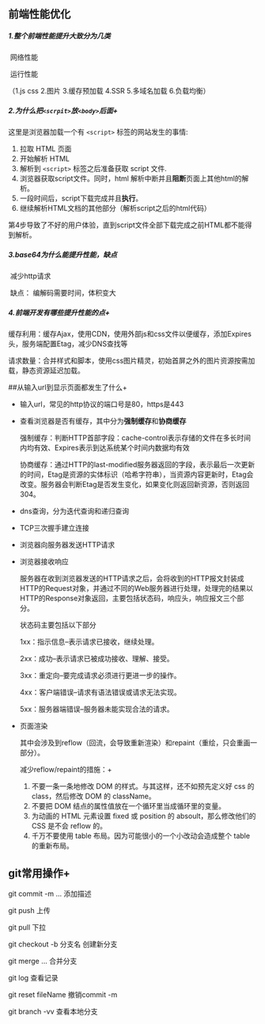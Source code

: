 ## 前端性能优化

##### 1.整个前端性能提升大致分为几类

​	网络性能

​	运行性能

（1.js css 2.图片 3.缓存预加载 4.SSR 5.多域名加载 6.负载均衡）



##### 2.为什么把`<scrpit>`放`<body>`后面+

这里是浏览器加载一个有 `<script>` 标签的网站发生的事情:

1. 拉取 HTML 页面
2. 开始解析 HTML
3. 解析到 `<script>` 标签之后准备获取 script 文件.
4. 浏览器获取script文件。同时，html 解析中断并且**阻断**页面上其他html的解析。
5. 一段时间后，script下载完成并且**执行**。
6. 继续解析HTML文档的其他部分（解析script之后的html代码）

第4步导致了不好的用户体验，直到script文件全部下载完成之前HTML都不能得到解析。



##### 3.base64为什么能提升性能，缺点

​	减少http请求

​	缺点： 编解码需要时间，体积变大



##### 4.前端开发有哪些提升性能的点+

​	缓存利用：缓存Ajax，使用CDN，使用外部js和css文件以便缓存，添加Expires头，服务端配置Etag，减少DNS查找等

​	请求数量：合并样式和脚本，使用css图片精灵，初始首屏之外的图片资源按需加载，静态资源延迟加载。



##从输入url到显示页面都发生了什么+

- 输入url，常见的http协议的端口号是80，https是443

- 查看浏览器是否有缓存，其中分为**强制缓存**和**协商缓存**

  强制缓存：判断HTTP首部字段：cache-control表示存储的文件在多长时间内均有效、Expires表示到达系统某个时间内数据均有效

  协商缓存：通过HTTP的last-modified服务器返回的字段，表示最后一次更新的时间，Etag是资源的实体标识（哈希字符串），当资源内容更新时，Etag会改变。服务器会判断Etag是否发生变化，如果变化则返回新资源，否则返回304。

  

- dns查询，分为迭代查询和递归查询

- TCP三次握手建立连接

- 浏览器向服务器发送HTTP请求

- 浏览器接收响应

   

  服务器在收到浏览器发送的HTTP请求之后，会将收到的HTTP报文封装成HTTP的Request对象，并通过不同的Web服务器进行处理，处理完的结果以HTTP的Response对象返回，主要包括状态码，响应头，响应报文三个部分。

  状态码主要包括以下部分

  1xx：指示信息–表示请求已接收，继续处理。

  2xx：成功–表示请求已被成功接收、理解、接受。

  3xx：重定向–要完成请求必须进行更进一步的操作。

  4xx：客户端错误–请求有语法错误或请求无法实现。

  5xx：服务器端错误–服务器未能实现合法的请求。

- 页面渲染

  其中会涉及到reflow（回流，会导致重新渲染）和repaint（重绘，只会重画一部分）。

   

  减少reflow/repaint的措施：+

  1. 不要一条一条地修改 DOM 的样式。与其这样，还不如预先定义好 css 的 class，然后修改 DOM 的 className。
  2. 不要把 DOM 结点的属性值放在一个循环里当成循环里的变量。
  3. 为动画的 HTML 元素设置 fixed 或 position 的 absoult，那么修改他们的 CSS 是不会 reflow 的。
  4. 千万不要使用 table 布局。因为可能很小的一个小改动会造成整个 table 的重新布局。



## git常用操作+

git commit -m ...  添加描述

git push 上传

git pull  下拉

git checkout -b 分支名  创建新分支

git merge ... 合并分支

git log 查看记录

git reset fileName  撤销commit -m

git branch -vv 查看本地分支
